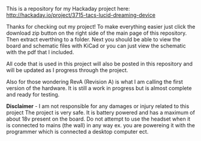 This is a repository for my Hackaday project here: http://hackaday.io/project/3715-tacs-lucid-dreaming-device

Thanks for checking out my project!
To make everything easier just click the download zip button on the right side of the main page of this repository. 
Then extract everthing to a folder. Next you should be able to view the board and schematic files with KiCad or
you can just view the schematic with the pdf that I included. 

All code that is used in this project will also be posted in this repository and will be updated as I progress through the 
project. 

Also for those wondering RevA (Revision A) is what I am calling the first version of the hardware. It is still a work in 
progress but is almost complete and ready for testing. 

**Disclaimer** - I am not responsible for any damages or injury related to this project
The project is very safe. It is battery powered and has a maximum of about 18v present on the board. Do not attempt to use 
the headset when it is connected to mains (the wall) in any way ex. you are powereing it with the programmer which is connected 
a desktop computer ect.




